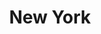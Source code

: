 ---
title: New York
display_title: true
permalink: /gallery/newyork/
gallery_date:
frontpage: true
homepage_description_markdown: New York
frontpagetitle: New York
display_image: true
main_image_path: /assets/images/tobias-till-ny-test-print-proof.jpg
main_image_caption: New York
thumb_crop: true
display_thumb_title: true
images:
  - image_path: /assets/images/tobias-till-ny-test-print-proof.jpg
    image_title: New York
    image_description:
    thumb_path:
  - image_path: /assets/images/detail-4.JPG
    image_title: detail 1
    image_description:
    thumb_path:
  - image_path: /assets/images/detail1.JPG
    image_title: detail 2
    image_description:
    thumb_path:
  - image_path: /assets/images/detail-2.JPG
    image_title: detail 3
    image_description:
    thumb_path:
archive: false
_options:
  image_path:
    uploads_dir: 'assets/images/:year'
    width: 1200
    height: 1200
    resize_style: contain
    mime_type: image/jpeg
  main_image_path:
    uploads_dir: 'assets/images/:year'
    width: 1200
    height: 1200
    resize_style: contain
    mime_type: image/jpeg
  content:
    uploads_dir: 'assets/:year'
_comments:
  title: Gallery title
  order: Manually order the galleries
  permalink: Edit the web address here - letters and hyphen only
  display_image: Show featured image at the top of the gallery
  display_title: Show the title at the top of the gallery
  display_thumb_title: Show titles with image thumbnails
  main_image_path: Image used to represent your gallery
  images: Add and edit your gallery images here
  image_description: Usually only shown in the image close up
  image_path: Maximum 1200 pixels
  thumb_path: Custom thumbnail image
  thumb_crop: Crop thumbnail images to a consistent size
  archive: Hide gallery from public view
  frontpage: Show this gallery on the homepage
  frontpagetitle: Title for homepage display
  homepage_description_markdown: Text used on homepage if shown
---